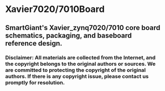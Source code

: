 # Xavier7020/7010Board
## SmartGiant's Xavier_zynq7020/7010 core board schematics, packaging, and baseboard reference design.
### Disclaimer: All materials are collected from the Internet, and the copyright belongs to the original authors or sources. We are committed to protecting the copyright of the original authors. If there is any copyright issue, please contact us promptly for resolution.
